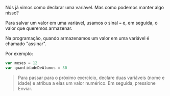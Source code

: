 Nós já vimos como declarar uma variável. Mas como podemos manter algo nisso?

Para salvar um valor em uma variável, usamos o sinal `=` e, em seguida, o valor que queremos armazenar.

Na programação, quando armazenamos um valor em uma variável é chamado "assinar".

Por exemplo:

```javascript
var meses = 12
var quantidadeDeAlunos = 30
``` 

> Para passar para o próximo exercício, declare duas variáveis ​​(nome e idade) e atribua a elas um valor numérico. Em seguida, pressione Enviar.